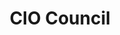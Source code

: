 ---
# This topic lives at
# https://digital.gov/topics/cio-council

# Topic Title
title: "CIO Council"

# description — keep it short and clear
# summary: ""

# Weight
weight: 1

# For more information on managing topics,
# see https://github.com/GSA/digitalgov.gov/wiki/topics
---